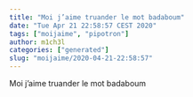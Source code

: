 ```yaml
---
title: "Moi j’aime truander le mot badaboum"
date: "Tue Apr 21 22:58:57 CEST 2020"
tags: ["moijaime", "pipotron"]
author: m1ch3l
categories: ["generated"]
slug: "moijaime/2020-04-21-22:58:57"
---
```


Moi j’aime truander le mot badaboum
